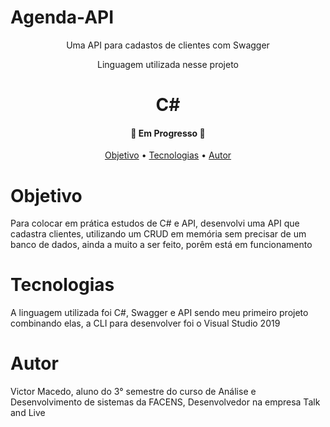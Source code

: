 # Agenda-API
<p align="center">Uma API para cadastos de clientes com Swagger</p>

<p align="center"> Linguagem utilizada nesse projeto
<h1 align="center"> C#

<h4 align="center"> 
	🚧  Em Progresso  🚧
</h4>

<p align="center">
 <a href="# Objetivo">Objetivo</a> •
 <a href="# Tecnologias">Tecnologias</a> • 
 <a href="# Autor">Autor</a>
</p>

# Objetivo

<p> Para colocar em prática estudos de C# e API, desenvolvi uma API que cadastra clientes, utilizando um CRUD em memória sem precisar de um banco de dados, ainda a muito
a ser feito, porêm está em funcionamento
  <p/>
  
# Tecnologias

<p> A linguagem utilizada foi C#, Swagger e API sendo meu primeiro projeto combinando elas, a CLI para desenvolver foi o Visual Studio 2019 <p/>

# Autor

<p> Victor Macedo, aluno do 3° semestre do curso de Análise e Desenvolvimento de sistemas da FACENS, Desenvolvedor na empresa Talk and Live
<p/>
  
